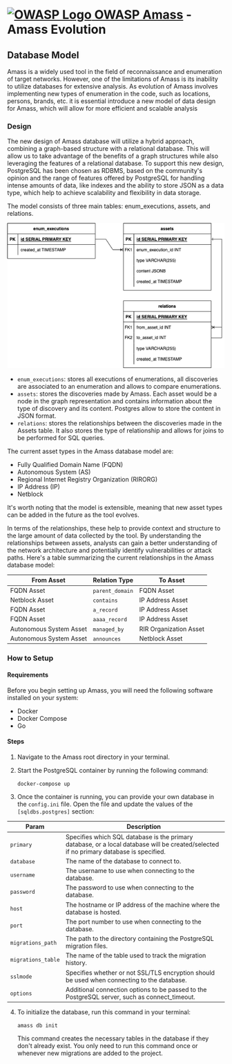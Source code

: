# [![OWASP Logo](../images/owasp_logo.png) OWASP Amass](https://owasp.org/www-project-amass/) - Amass Evolution

## Database Model

Amass is a widely used tool
in the field of reconnaissance
and enumeration of target networks.
However, one of the limitations of Amass
is its inability to utilize databases
for extensive analysis.
As evolution of Amass involves
implementing new types of enumeration
in the code, such as locations, persons, brands, etc.
it is essential introduce a new model
of data design for Amass,
which will allow for more efficient
and scalable analysis

### Design

The new design of Amass database
will utilize a hybrid approach,
combining a graph-based structure
with a relational database.
This will allow us to take advantage
of the benefits of a graph structures
while also leveraging the features
of a relational database.
To support this new design,
PostgreSQL has been chosen as RDBMS,
based on the community's opinion
and the range of features offered by PostgreSQL
for handling intense amounts of data,
like indexes and the ability
to store JSON as a data type,
which help to achieve scalability
and flexibility in data storage.

The model consists of three main tables:
enum_executions, assets, and relations.

![Database model](../images/amass_database_model.png)

- `enum_executions`: stores all executions of enumerations, all discoveries are associated to an enumeration and allows to compare enumerations.
- `assets`: stores the discoveries made by Amass. Each asset would be a node in the graph representation and contains information about the type of discovery and its content. Postgres allow to store the content in JSON format.
- `relations`: stores the relationships between the discoveries made in the Assets table. It also stores the type of relationship and allows for joins to be performed for SQL queries.

The current asset types in the Amass database model are:

- Fully Qualified Domain Name (FQDN)
- Autonomous System (AS)
- Regional Internet Registry Organization (RIRORG)
- IP Address (IP)
- Netblock

It's worth noting that the model is extensible,
meaning that new asset types can be added
in the future as the tool evolves.

In terms of the relationships,
these help to provide context and structure
to the large amount of data collected by the tool.
By understanding the relationships between assets,
analysts can gain a better understanding
of the network architecture
and potentially identify vulnerabilities or attack paths.
Here's a table summarizing the current relationships
in the Amass database model:

| From Asset | Relation Type | To Asset |
| --- | --- | --- |
| FQDN Asset | `parent_domain` | FQDN Asset |
| Netblock Asset | `contains` | IP Address Asset |
| FQDN Asset | `a_record` | IP Address Asset |
| FQDN Asset | `aaaa_record` | IP Address Asset |
| Autonomous System Asset | `managed_by` | RIR Organization Asset |
| Autonomous System Asset | `announces` | Netblock Asset |

### How to Setup

#### Requirements

Before you begin setting up Amass,
you will need the following software
installed on your system:

- Docker
- Docker Compose
- Go

#### Steps

1.  Navigate to the Amass root directory
in your terminal.

2.  Start the PostgreSQL container
by running the following command:
    ```
    docker-compose up
    ```

3.  Once the container is running,
you can provide your own
database in the `config.ini` file.
Open the file and update the values
of the `[sqldbs.postgres]` section:

| Param | Description |
| --- | --- |
| `primary` | Specifies which SQL database is the primary database, or a local database will be created/selected if no primary database is specified. |
| `database` | The name of the database to connect to. |
| `username` | The username to use when connecting to the database. |
| `password` | The password to use when connecting to the database. |
| `host` | The hostname or IP address of the machine where the database is hosted. |
| `port` | The port number to use when connecting to the database. |
| `migrations_path` | The path to the directory containing the  PostgreSQL migration files. |
| `migrations_table` | The name of the table used to track the migration history. |
| `sslmode` | Specifies whether or not SSL/TLS encryption should be used when connecting to the database. |
| `options` | Additional connection options to be passed to the PostgreSQL server, such as connect_timeout. |

4.  To initialize the database,
run this command in your terminal:

    ```
    amass db init
    ```
    This command creates the necessary tables
    in the database if they don't already exist.
    You only need to run this command once
    or whenever new migrations are added
    to the project.
